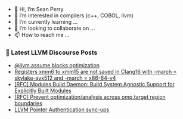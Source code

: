 - 👋 Hi, I’m Sean Perry
- 👀 I’m interested in compilers (c++, COBOL, llvm)
- 🌱 I’m currently learning ...
- 💞️ I’m looking to collaborate on ...
- 📫 How to reach me ...

<!---
s66perry/s66perry is a ✨ special ✨ repository because its `README.md` (this file) appears on your GitHub profile.
You can click the Preview link to take a look at your changes.
--->
### 📕 Latest LLVM Discourse Posts

<!-- DISCOURSE-LLVM:START -->
- [@llvm.assume blocks optimization](https://discourse.llvm.org/t/llvm-assume-blocks-optimization/71609#post_2)
- [Registers xmm6 to xmm15 are not saved in Clang16 with -march = skylake-avx512 and -march = x86-64-v4](https://discourse.llvm.org/t/registers-xmm6-to-xmm15-are-not-saved-in-clang16-with-march-skylake-avx512-and-march-x86-64-v4/71622#post_2)
- [[RFC] Modules Build Daemon: Build System Agnostic Support for Explicitly Built Modules](https://discourse.llvm.org/t/rfc-modules-build-daemon-build-system-agnostic-support-for-explicitly-built-modules/71524#post_14)
- [[RFC] Prevent optimization/analysis across omp.target region boundaries](https://discourse.llvm.org/t/rfc-prevent-optimization-analysis-across-omp-target-region-boundaries/71402?page=3#post_43)
- [LLVM Pointer Authentication sync-ups](https://discourse.llvm.org/t/llvm-pointer-authentication-sync-ups/62661#post_15)
<!-- DISCOURSE-LLVM:END -->
